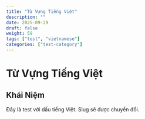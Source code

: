 ```yaml
---
title: "Từ Vựng Tiếng Việt"
description: ""
date: 2025-09-29
draft: false
weight: 59
tags: ["test", "vietnamese"]
categories: ["test-category"]
---
```


# Từ Vựng Tiếng Việt

<!-- **Mã:** 
**Nhóm:**  -->

## Khái Niệm

Đây là test với dấu tiếng Việt. Slug sẽ được chuyển đổi.